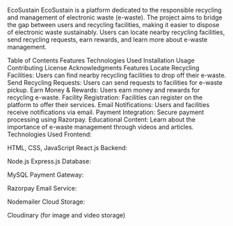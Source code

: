 EcoSustain
EcoSustain is a platform dedicated to the responsible recycling and management of electronic waste (e-waste). The project aims to bridge the gap between users and recycling facilities, making it easier to dispose of electronic waste sustainably. Users can locate nearby recycling facilities, send recycling requests, earn rewards, and learn more about e-waste management.

Table of Contents
Features
Technologies Used
Installation
Usage
Contributing
License
Acknowledgments
Features
Locate Recycling Facilities: Users can find nearby recycling facilities to drop off their e-waste.
Send Recycling Requests: Users can send requests to facilities for e-waste pickup.
Earn Money & Rewards: Users earn money and rewards for recycling e-waste.
Facility Registration: Facilities can register on the platform to offer their services.
Email Notifications: Users and facilities receive notifications via email.
Payment Integration: Secure payment processing using Razorpay.
Educational Content: Learn about the importance of e-waste management through videos and articles.
Technologies Used
Frontend:

HTML, CSS, JavaScript
React.js
Backend:

Node.js
Express.js
Database:

MySQL
Payment Gateway:

Razorpay
Email Service:

Nodemailer
Cloud Storage:

Cloudinary (for image and video storage)
